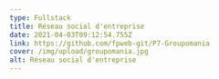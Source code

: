 ```yaml
---
type: Fullstack
title: Réseau social d'entreprise
date: 2021-04-03T09:12:54.755Z
link: https://github.com/fpweb-git/P7-Groupomania
cover: /img/upload/groupomania.jpg
alt: Réseau social d'entreprise
---
```

